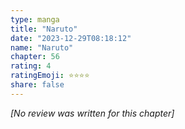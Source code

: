 ```yaml
---
type: manga
title: "Naruto"
date: "2023-12-29T08:18:12"
name: "Naruto"
chapter: 56
rating: 4
ratingEmoji: ⭐️⭐️⭐️⭐️
share: false
---
```


_[No review was written for this chapter]_
